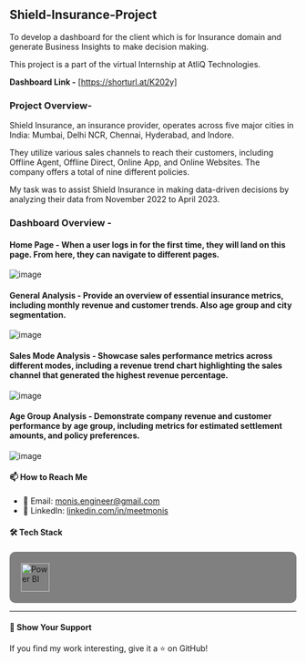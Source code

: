 ## Shield-Insurance-Project
To develop a dashboard for the client which is for Insurance domain and generate Business Insights to make decision making.

This project is a part of the virtual Internship at AtliQ Technologies.

**Dashboard Link -** [https://shorturl.at/K202y]

### Project Overview-

Shield Insurance, an insurance provider, operates across five major cities in India: Mumbai, Delhi NCR, Chennai, Hyderabad, and Indore. 

They utilize various sales channels to reach their customers, including Offline Agent, Offline Direct, Online App, and Online Websites. The company offers a total of nine different policies. 

My task was to assist Shield Insurance in making data-driven decisions by analyzing their data from November 2022 to April 2023.

### Dashboard Overview - 

#### **Home Page -** When a user logs in for the first time, they will land on this page. From here, they can navigate to different pages.

![image](https://i.postimg.cc/rmtDscMR/Shield-Insurance-page-0001.jpg)

#### **General Analysis -** Provide an overview of essential insurance metrics, including monthly revenue and customer trends. Also age group and city segmentation.

![image](https://i.postimg.cc/281K5KZR/Shield-Insurance-page-0002.jpg)


#### **Sales Mode Analysis -** Showcase sales performance metrics across different modes, including a revenue trend chart highlighting the sales channel that generated the highest revenue percentage.

![image](https://i.postimg.cc/J7DFrFJw/Shield-Insurance-page-0003.jpg)

#### **Age Group Analysis -** Demonstrate company revenue and customer performance by age group, including metrics for estimated settlement amounts, and policy preferences.

![image](https://i.postimg.cc/QMCb6BJL/Shield-Insurance-page-0004.jpg)

#### 📫 **How to Reach Me**
- 📧 Email: [monis.engineer@gmail.com](mailto:monis.engineer@gmail.com)  
- 💼 LinkedIn: [linkedin.com/in/meetmonis](https://www.linkedin.com/in/meetmonis)


#### 🛠️ **Tech Stack**
<p align="left" style="background-color: grey; padding: 20px; border-radius: 10px; margin-top: 20px;">
  <a href="https://powerbi.microsoft.com/" target="_blank" rel="noreferrer"> 
    <img src="https://upload.wikimedia.org/wikipedia/commons/c/cf/New_Power_BI_Logo.svg" alt="Power BI" width="50" height="50" /> 
  </a> 
</p>

---

#### 🌟 **Show Your Support**
If you find my work interesting, give it a ⭐️ on GitHub!



